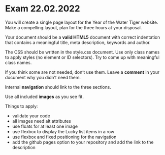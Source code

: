 # Exam 22.02.2022

You will create a single page layout for the Year of the Water Tiger website. Make a compelling layout, plan for the three hours at your disposal.

Your document should be a **valid HTML5** document with correct indentation that contains a meaningful title, meta description, keywords and author.

The CSS should be written in the style.css document. Use only class names to apply styles (no element or ID selectors). Try to come up with meaningful class names.

If you think some are not needed, don’t use them.
Leave a **comment** in your document why you didn’t need them.

Internal **navigation** should link to the three sections.

Use all included **images** as you see fit.

Things to apply:
- validate your code
- all images need alt attributes
- use floats for at least one image
- use flexbox to display the Lucky list items in a row
- use flexbox and fixed positioning for the navigation
- add the github pages option to your repository and add the link to the description

